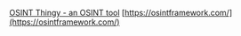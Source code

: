[OSINT Thingy - an OSINT tool](https://githubmg21.github.io/osintthingy/)
[https://osintframework.com/](https://osintframework.com/)   

